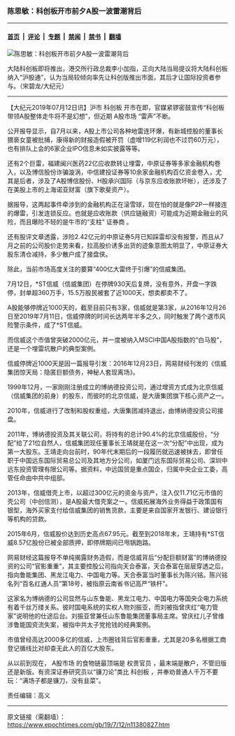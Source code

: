 ### 陈思敏：科创板开市前夕A股一波雷潮背后

---

#### [首页](../../../..?n11380827) &nbsp;|&nbsp; [评论](../../../../../epoch-comment?n11380827) &nbsp;|&nbsp; [专题](../../../../../epoch-special?n11380827) &nbsp;|&nbsp; [禁闻](../../../../../epoch-news?n11380827) &nbsp;|&nbsp; [禁书](../../../../../books?n11380827) &nbsp;|&nbsp; [翻墙](https://github.com/gfw-breaker/nogfw/blob/master/README.md?n11380827)


<div><img alt="陈思敏：科创板开市前夕A股一波雷潮背后" class="attachment-djy_600_400 size-djy_600_400 wp-post-image" src="https://i.epochtimes.com/assets/uploads/2019/04/190411082038100311-600x400.jpg"/>
<div class="caption">
 <p>
  大陆科创板即将推出，港交所行政总裁李小加指，正向大陆当局提议将大陆科创板纳入“沪股通”，认为当局较倾向率先让科创版推出市面，其后才让国际投资者参与。（宋碧龙/大纪元）
 </p>
</div></div><hr/><div class="post_content" id="artbody" itemprop="articleBody">
 <!-- article content begin -->
 <p>
  【大纪元2019年07月12日讯】沪市
  <ok href="https://www.epochtimes.com/gb/tag/%E7%A7%91%E5%88%9B%E6%9D%BF.html">
   科创板
  </ok>
  开市在即，官媒紧锣密鼓宣传“科创板带领A股整体走牛将不是幻想”，但近期
  <ok href="https://www.epochtimes.com/gb/tag/a%E8%82%A1%E5%B8%82%E5%9C%BA.html">
   A股市场
  </ok>
  “雷声”不断。
 </p>
 <p>
  公开报导显示，自7月以来，A股上市公司各种地雷连环爆，有新城控股的董事长猥亵女童被批捕，康得新的财报造假被开罚（虚增119亿利润也不过罚60万元），也有排队上会的6家企业IPO信息未如实披露等等。
 </p>
 <p>
  还有2个巨雷，福建闽兴医药22亿应收款转让埋雷，中原证券等多家金融机构卷入，以及博信股份诈骗漩涡，中信建投证券等10余家金融机构百亿资金卷入，尤其是后者，涉及了A股博信股份、H股承兴国际（与京东应收账款坏帐），还涉及了在美股上市的上海诺亚财富（旗下歌斐资产）。
 </p>
 <p>
  据报导，这两起事件牵涉到的金融机构正在滚雪球，现在怕的就是像P2P一样接连的爆雷，引发连锁反应。也就是应收账款（供应链融资）可能成为近期金融业的风险，而且曝险不轻的是牛市的“支柱”
  <ok href="https://www.epochtimes.com/gb/tag/%E8%AF%81%E5%88%B8%E5%95%86.html">
   证券商
  </ok>
  。
 </p>
 <p>
  还有股评文章透露，涉险2.42亿元的中原证券5月已知踩雷却没有报警，而且从7月之前的公司股价走势来看，拉高股价诱多出货的迹象意图太明显了，中原证券大股东清仓减持，多少散户成了接盘侠。
 </p>
 <p>
  除此，当前市场高度关注的要算“400亿大雷终于引爆”的信威集团。
 </p>
 <p>
  7月12日，*ST信威（信威集团）在停牌930天后复牌，没有意外，开盘一字跌停，封单超360万手，15.5万股民被套了近1000天，想卖都卖不了。
 </p>
 <p>
  A股能够停牌近1000天的，截至目前只有3家，信威就是第3家，从2016年12月26日至2019年7月11日，信威停牌的时间长达两年半多之久，同时触发了两个退市风险警示条件，成了*ST信威。
 </p>
 <p>
  而信威这个市值曾突破2000亿元，并一度被纳入MSCI中国A股指数的“白马股”，还是一个埋雷坑散户的典型案例。
 </p>
 <p>
  信威停牌近1000天是因一篇报导引发：2016年12月23日，网易财经刊发的《信威集团惊天局：隐匿巨额债务，神秘人套现离场》。
 </p>
 <p>
  1999年12月，一家刚刚注册成立的博纳德投资公司，通过增资方式成为北京信威（信威集团的前身）的股东，而彼时的北京信威，是大唐集团旗下核心资产之一。
 </p>
 <p>
  2010年，信威进行了改制和股权重组，大唐集团减持退出，由博纳德投资公司接盘。
 </p>
 <p>
  2011年，博纳德投资及其关联公司，将持有的总计90.4%的北京信威股份，“分配”给了21位自然人，信威集团现任董事长王靖就是在这一次“分配”中出现，成为第一大股东。王靖走向台前时，90年代末期后的一段履历就迅速被抹去，即曾任职于中国远东国际贸易总公司及其地方分公司，如厦门远东国际贸易公司、深圳中远东投资管理有限公司等。据资料，中远国贸是重点国企，归属中央企业工委，高管任命由中共中组部。
 </p>
 <p>
  2013年，信威借壳上市，以超过300亿元的资金与资产，注入仅11.71亿元市值的壳公司（中创信测），是A股最大借壳案之一。信威拓展海外业务得益于政策国有银型，海外买家支付给信威集团的销售货款，主要是来自国家开发银行、建设银行等机构的贷款。
 </p>
 <p>
  2015年6月，信威股价达到历史高点67.95元。截至到2018年末，王靖持有*ST信威8.57亿股份已被全部质押，即停牌期间已甩锅跑路。
 </p>
 <p>
  网易财经这篇报导不单纯揭露财务造假，而是信威背后“分配巨额财富”的博纳德投资的公司“官影重重”，其主要控股公司指向天合泰富，天合泰富在层层穿透之后，指向鲁能集团、黑龙江电力、中国电力等。天合泰富当时董事长为陈兴铭。陈兴铭名列“百名红通人员”第18号，被指原云南省书记高严“铁杆”。
 </p>
 <p>
  这家名为博纳德的公司显然与山东鲁能、黑龙江电力、中国电力等国央企电力系统有着千丝万缕关系。彼时国电系统的实权人物刘振亚，而刘被指曾庆红“电力管家”说明他的仕途后台。刘振亚曾兼任山东鲁能集团董事局主席。曾庆红儿子曾维涉鲁能国资流失案，被指中共太子党抢钱的经典案例。
 </p>
 <p>
  市值曾经高达2000多亿的信威，上市圈钱背后官影重重，尤其是20多名根据工商登记循线比对却查无此人的百亿大股东。
 </p>
 <p>
  从以前到现在，
  <ok href="https://www.epochtimes.com/gb/tag/a%E8%82%A1%E5%B8%82%E5%9C%BA.html">
   A股市场
  </ok>
  的食物链最顶端是
  <ok href="https://www.epochtimes.com/gb/tag/%E6%9D%83%E8%B4%B5%E5%AE%98%E5%91%98.html">
   权贵官员
  </ok>
  ，最末端是散户，不管旧版还是新版。有资深证券研究员以“镰刀论”类比
  <ok href="https://www.epochtimes.com/gb/tag/%E7%A7%91%E5%88%9B%E6%9D%BF.html">
   科创板
  </ok>
  ，并奉劝普通人千万不要玩：“满场子都是镰刀，没有韭菜”。
 </p>
 <p>
  责任编辑：高义
 </p>
 <!-- article content end -->
 <div id="below_article_ad">
 </div>
</div>


---

原文链接（需翻墙）：https://www.epochtimes.com/gb/19/7/12/n11380827.htm